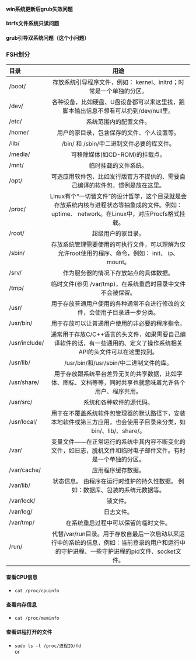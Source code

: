 #### win系统更新后grub失效问题
#### btrfs文件系统只读问题
#### grub引导双系统问题（这个小问题）


### FSH划分
| 目录     |                    用途                    |
| :----- | :--------------------------------------: |
| /boot/ | 存放系统引导程序文件，例如： kernel、initrd；时常是一个单独的分区。 |
/dev/	| 各种设备，比如硬盘、U盘设备都可以来这里找，跑脚本输出信息不想看可以扔到/dev/null里。
/etc/	| 系统范围内的配置文件。
/home/	| 用户的家目录，包含保存的文件、个人设置等。
/lib/	| /bin/ 和 /sbin/中二进制文件必要的库文件。
/media/	| 可移除媒体(如CD-ROM)的挂载点。
/mnt/	| 临时挂载的文件系统。
/opt/	| 可选应用软件包，比如发行版官方不提供的、需要自己编译的软件包，惯例是放在这里。
/proc/	| Linux有个“一切皆文件”的设计哲学，这个目录就是会存放系统内核与进程状态等抽象成的文件。例如：uptime、 network。在Linux中，对应Procfs格式挂载。
/root/	| 超级用户的家目录。
/sbin/	| 存放系统管理需要使用的可执行文件，可以理解为仅允许root使用的程序、命令，例如： init、 ip、 mount。
/srv/	| 作为服务器的情况下存放站点的具体数据。
/tmp/	| 临时文件(参见 /var/tmp)，在系统重启时目录中文件不会被保留。
/usr/	| 用于存放普通用户使用的各种通常不会进行修改的文件，会使用子目录进一步分类。
/usr/bin/	| 用于存放可以让普通用户使用的非必要的程序指令。
/usr/include/	| 通常用于存放C/C++语言的头文件，如果需要自己编译软件的话，有一些通用的、定义了操作系统相关API的头文件可以在这里找到。
/usr/lib/	| /usr/bin/和/usr/sbin/中二进制文件的库。
/usr/share/	| 用于存放跟系统平台差异无关的共享数据，比如字体、图标、文档等等，同时共享也就意味着允许各个用户、程序共用。
/usr/src/	| 系统和各种软件的源代码。
/usr/local/	| 用于在不覆盖系统软件包管理器的默认路径下，安装本地软件或第三方应用，也会使用子目录来分类，如bin/、lib/、share/。
/var/	| 变量文件——在正常运行的系统中其内容不断变化的文件，如日志，脱机文件和临时电子邮件文件。有时是一个单独的分区。
/var/cache/	| 应用程序缓存数据。
/var/lib/	| 状态信息。 由程序在运行时维护的持久性数据。 例如：数据库、包装的系统元数据等。
/var/lock/	| 锁文件。
/var/log/	| 日志文件。
/var/tmp/	| 在系统重启过程中可以保留的临时文件。
/run/	| 代替/var/run目录。用于存放自最后一次启动以来运行中的系统的信息，例如：当前登录的用户和运行中的守护进程、一些守护进程的pid文件、socket文件。

#### 查看CPU信息
- ``` cat /proc/cpuinfo ```
#### 查看内存信息
- ``` cat /proc/meminfo ```
#### 查看进程打开的文件
- ``` sudo ls -l /proc/进程ID/fd ``` <br>
or 